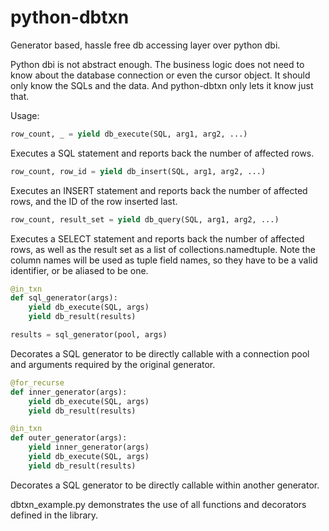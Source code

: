 python-dbtxn
============

Generator based, hassle free db accessing layer over python dbi.

Python dbi is not abstract enough. The business logic does not need to know about
the database connection or even the cursor object. It should only know the SQLs
and the data. And python-dbtxn only lets it know just that.

Usage:

```python
row_count, _ = yield db_execute(SQL, arg1, arg2, ...)
```

Executes a SQL statement and reports back the number of affected rows.

```python
row_count, row_id = yield db_insert(SQL, arg1, arg2, ...)
```

Executes an INSERT statement and reports back the number of affected rows, and
the ID of the row inserted last.

```python
row_count, result_set = yield db_query(SQL, arg1, arg2, ...)
```

Executes a SELECT statement and reports back the number of affected rows, as well
as the result set as a list of collections.namedtuple. Note the column names will
be used as tuple field names, so they have to be a valid identifier, or be
aliased to be one.

```python
@in_txn
def sql_generator(args):
    yield db_execute(SQL, args)
    yield db_result(results)

results = sql_generator(pool, args)
```

Decorates a SQL generator to be directly callable with a connection pool and
arguments required by the original generator.

```python
@for_recurse
def inner_generator(args):
    yield db_execute(SQL, args)
    yield db_result(results)

@in_txn
def outer_generator(args):
    yield inner_generator(args)
    yield db_execute(SQL, args)
    yield db_result(results)
```

Decorates a SQL generator to be directly callable within another generator.

dbtxn_example.py demonstrates the use of all functions and decorators defined in
the library.
